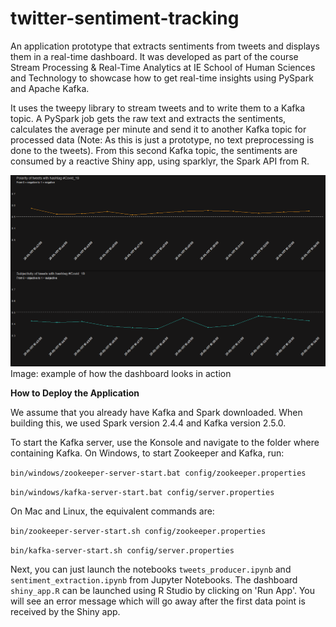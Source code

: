 # twitter-sentiment-tracking
An application prototype that extracts sentiments from tweets and displays them in a real-time dashboard. It was developed as part of the course Stream Processing & Real-Time Analytics at IE School of Human Sciences and Technology to showcase how to get real-time insights using PySpark and Apache Kafka. 

It uses the tweepy library to stream tweets and to write them to a Kafka topic. A PySpark job gets the raw text and extracts the sentiments, calculates the average per minute and send it to another Kafka topic for processed data (Note: As this is just a prototype, no text preprocessing is done to the tweets). From this second Kafka topic, the sentiments are consumed by a reactive Shiny app, using sparklyr, the Spark API from R. 

![Dashboard showing average polarity and subjectivity per minute](https://github.com/danielbilitewski/twitter-sentiment-tracking/blob/master/Dashboard.png)
Image: example of how the dashboard looks in action

**How to Deploy the Application**

We assume that you already have Kafka and Spark downloaded. When building this, we used Spark version 2.4.4 and Kafka version 2.5.0. 

To start the Kafka server, use the Konsole and navigate to the folder where containing Kafka. On Windows, to start Zookeeper and Kafka, run:

`bin/windows/zookeeper-server-start.bat config/zookeeper.properties`

`bin/windows/kafka-server-start.bat config/server.properties`

On Mac and Linux, the equivalent commands are:

`bin/zookeeper-server-start.sh config/zookeeper.properties`

`bin/kafka-server-start.sh config/server.properties`

Next, you can just launch the notebooks `tweets_producer.ipynb` and `sentiment_extraction.ipynb` from Jupyter Notebooks. The dashboard `shiny_app.R` can be launched using R Studio by clicking on 'Run App'. You will see an error message which will go away after the first data point is received by the Shiny app. 
